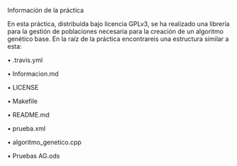 Información de la práctica

En esta práctica, distribuída bajo licencia GPLv3, se ha realizado una librería para la gestión de  poblaciones necesaria para la
creación de un algoritmo genético base. 
En la raíz de la práctica encontrareis una estructura similar a esta:

• .travis.yml

• Informacion.md

• LICENSE

• Makefile
 
• README.md

• prueba.xml

• algoritmo_genetico.cpp

• Pruebas AG.ods



